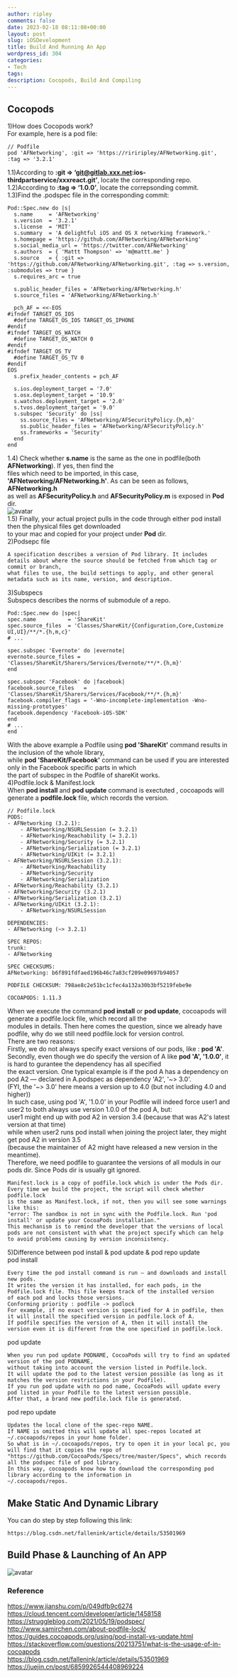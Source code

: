 ```yaml
---
author: ripley
comments: false
date: 2023-02-18 08:11:08+00:00
layout: post
slug: iOSDevelopment
title: Build And Running An App
wordpress_id: 304
categories:
- Tech
tags:
description: Cocopods, Build And Compiling
--- 
```

## **Cocopods**    
1)How does Cocopods work?      
For example, here is a pod file:    
```        
// Podfile     
pod 'AFNetworking', :git => 'https://ririripley/AFNetworking.git', :tag => '3.2.1'      
```    
1.1)According to **:git => ‘git@gitlab.xxx.net:ios-thirdpartservice/xxxreact.git’**, locate the corresponding repo.      
1.2)According to **:tag => ‘1.0.0’**, locate the correpsonding commit.    
1.3)Find the .podspec file in the corresponding commit:    
```        
Pod::Spec.new do |s|    
  s.name     = 'AFNetworking'    
  s.version  = '3.2.1'    
  s.license  = 'MIT'    
  s.summary  = 'A delightful iOS and OS X networking framework.'    
  s.homepage = 'https://github.com/AFNetworking/AFNetworking'    
  s.social_media_url = 'https://twitter.com/AFNetworking'    
  s.authors  = { 'Mattt Thompson' => 'm@mattt.me' }    
  s.source   = { :git => 'https://github.com/AFNetworking/AFNetworking.git', :tag => s.version, :submodules => true }    
  s.requires_arc = true    
      
  s.public_header_files = 'AFNetworking/AFNetworking.h'    
  s.source_files = 'AFNetworking/AFNetworking.h'    
      
  pch_AF = <<-EOS    
#ifndef TARGET_OS_IOS    
  #define TARGET_OS_IOS TARGET_OS_IPHONE    
#endif    
#ifndef TARGET_OS_WATCH    
  #define TARGET_OS_WATCH 0    
#endif    
#ifndef TARGET_OS_TV    
  #define TARGET_OS_TV 0    
#endif    
EOS    
  s.prefix_header_contents = pch_AF    
      
  s.ios.deployment_target = '7.0'    
  s.osx.deployment_target = '10.9'    
  s.watchos.deployment_target = '2.0'    
  s.tvos.deployment_target = '9.0'    
  s.subspec 'Security' do |ss|    
    ss.source_files = 'AFNetworking/AFSecurityPolicy.{h,m}'    
    ss.public_header_files = 'AFNetworking/AFSecurityPolicy.h'    
    ss.frameworks = 'Security'    
  end    
end    
```    
1.4) Check whether **s.name** is the same as the one in podfile(both **AFNetworking**). If yes, then find the    
files which need to be imported, in this case, **'AFNetworking/AFNetworking.h'**. As can be seen as follows, **AFNetworking.h**       
as well as **AFSecurityPolicy.h** and **AFSecurityPolicy.m** is exposed in **Pod** dir.      
![avatar](https://ririripley.github.io/assets/img/project_pods_tree.png)    
1.5) Finally, your actual project pulls in the code through either pod install then the physical files get downloaded    
to your mac and copied for your project under **Pod** dir.    
2)Podsepc file    
```    
A specification describes a version of Pod library. It includes details about where the source should be fetched from which tag or commit or branch,     
what files to use, the build settings to apply, and other general metadata such as its name, version, and description.    
```    
3)Subspecs    
Subspecs describes the norms of submodule of a repo.    
```    
Pod::Spec.new do |spec|    
spec.name          = 'ShareKit'    
spec.source_files  = 'Classes/ShareKit/{Configuration,Core,Customize UI,UI}/**/*.{h,m,c}'    
# ...    
    
spec.subspec 'Evernote' do |evernote|    
evernote.source_files = 'Classes/ShareKit/Sharers/Services/Evernote/**/*.{h,m}'    
end    
    
spec.subspec 'Facebook' do |facebook|    
facebook.source_files   = 'Classes/ShareKit/Sharers/Services/Facebook/**/*.{h,m}'    
facebook.compiler_flags = '-Wno-incomplete-implementation -Wno-missing-prototypes'    
facebook.dependency 'Facebook-iOS-SDK'    
end    
# ...    
end    
```    
With the above example a Podfile using **pod 'ShareKit'** command results in the inclusion of the whole library,    
while **pod 'ShareKit/Facebook'** command can be used if you are interested only in the Facebook specific parts in which    
the part of subspec in the Podfile of shareKit works.         
4)Podfile.lock & Manifest.lock    
When **pod install** and **pod update** command is exectuted , cocoapods will generate a **podfile.lock** file, which records the version.    
```    
// Podfile.lock    
PODS:    
- AFNetworking (3.2.1):    
    - AFNetworking/NSURLSession (= 3.2.1)    
    - AFNetworking/Reachability (= 3.2.1)    
    - AFNetworking/Security (= 3.2.1)    
    - AFNetworking/Serialization (= 3.2.1)    
    - AFNetworking/UIKit (= 3.2.1)    
- AFNetworking/NSURLSession (3.2.1):    
    - AFNetworking/Reachability    
    - AFNetworking/Security    
    - AFNetworking/Serialization    
- AFNetworking/Reachability (3.2.1)    
- AFNetworking/Security (3.2.1)    
- AFNetworking/Serialization (3.2.1)    
- AFNetworking/UIKit (3.2.1):    
    - AFNetworking/NSURLSession    
    
DEPENDENCIES:    
- AFNetworking (~> 3.2.1)    
    
SPEC REPOS:    
trunk:    
- AFNetworking    
    
SPEC CHECKSUMS:    
AFNetworking: b6f891fdfaed196b46c7a83cf209e09697b94057    
    
PODFILE CHECKSUM: 798ae8c2e51bc1cfec4a132a30b3bf5219febe9e    
    
COCOAPODS: 1.11.3    
```    
When we execute the command **pod install** or **pod update**, cocoapods will generate a podfile.lock file, which record all the    
modules in details. Then here comes the question, since we already have podfile, why do we still need podfile.lock for version control.    
There are two reasons:    
Firstly, we do not always specify exact versions of our pods, like : **pod 'A'**.    
Secondly, even though we do specify the version of A like **pod 'A', '1.0.0'**, it is hard to gurantee the dependency has all specified    
the exact version. One typical example is if the pod A has a dependency on pod A2 — declared in A.podspec as dependency 'A2', '~> 3.0'.    
(FYI, the '~> 3.0' here means a version up to 4.0 (but not including 4.0 and higher))    
In such case, using pod 'A', '1.0.0' in your Podfile will indeed force user1 and user2 to both always use version 1.0.0 of the pod A, but:    
user1 might end up with pod A2 in version 3.4 (because that was A2's latest version at that time)    
while when user2 runs pod install when joining the project later, they might get pod A2 in version 3.5    
(because the maintainer of A2 might have released a new version in the meantime).    
Therefore, we need podfile to guarantee the versions of all moduls in our pods dir. Since Pods dir is usually git ignored.    
```    
Manifest.lock is a copy of podfile.lock which is under the Pods dir. Every time we build the project, the script will check whether podfile.lock      
is the same as Manifest.lock, if not, then you will see some warnings like this:     
"error: The sandbox is not in sync with the Podfile.lock. Run 'pod install' or update your CocoaPods installation."    
This mechanism is to remind the developer that the versions of local pods are not consistent with what the project specify which can help     
to avoid problems causing by version inconsistency.    
```    
5)Difference between pod install & pod update & pod repo update    
pod install    
```    
Every time the pod install command is run — and downloads and install new pods.    
It writes the version it has installed, for each pods, in the Podfile.lock file. This file keeps track of the installed version    
of each pod and locks those versions.     
Conforming priority : podfile -> podlock    
For example, if no exact version is specified for A in podfile, then it will install the specified version in podfile.lock of A.    
If podfile specifies the version of A, then it will install the version even it is different from the one specified in podfile.lock.    
```    
pod update    
```    
When you run pod update PODNAME, CocoaPods will try to find an updated version of the pod PODNAME,     
without taking into account the version listed in Podfile.lock.     
It will update the pod to the latest version possible (as long as it matches the version restrictions in your Podfile).    
If you run pod update with no pod name, CocoaPods will update every pod listed in your Podfile to the latest version possible.    
After that, a brand new podfile.lock file is generated.    
```    
pod repo update    
```    
Updates the local clone of the spec-repo NAME.     
If NAME is omitted this will update all spec-repos located at ~/.cocoapods/repos in your home folder.    
So what is in ~/.cocoapods/repos, try to open it in your local pc, you will find that it copies the repo of     
"https://github.com/CocoaPods/Specs/tree/master/Specs", which records all the podspec file of pod library.     
In this way, cocoapods know how to download the corresponding pod library according to the information in    
~/.cocoapods/repos.      
```    
## **Make Static And Dynamic Library**    
You can do step by step following this link:    
```    
https://blog.csdn.net/fallenink/article/details/53501969    
```    
## **Build Phase & Launching of An APP**    
![avatar](https://ririripley.github.io/assets/img/app-build-and-run.png)    
### **Reference**    
https://www.jianshu.com/p/049dfb9c6274      
https://cloud.tencent.com/developer/article/1458158    
https://struggleblog.com/2021/05/19/podspec/    
http://www.samirchen.com/about-podfile-lock/    
https://guides.cocoapods.org/using/pod-install-vs-update.html    
https://stackoverflow.com/questions/20213751/what-is-the-usage-of-in-cocoapods    
https://blog.csdn.net/fallenink/article/details/53501969    
https://juejin.cn/post/6859926544408969224    
